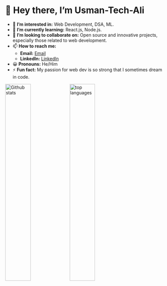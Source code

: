 # 👋 Hey there, I’m Usman-Tech-Ali
- 👀 **I’m interested in:** Web Development, DSA, ML.
- 🌱 **I’m currently learning:**  React.js, Node.js.
- 🤝 **I’m looking to collaborate on:** Open source and innovative projects, especially those related to web development.
- 📫 **How to reach me:**
  - **Email:** [Email](mailto:ua067284@gmail.com)
  - **LinkedIn:**  [LinkedIn](https://www.linkedin.com/in/usman-ali-6bb4972a0/)
- 😀 **Pronouns:** He/Him
- ⚡ **Fun fact:** My passion for web dev is so strong that I sometimes dream in code.
  
<img alt="Github stats" align="left" width="40%" src="https://github-readme-stats.vercel.app/api?username=Usman-Tech-Ali&theme=transparent&show_icons=true&hide=contribs,prs"/>
<img alt="top languages" align="left" width="40%" src="https://github-readme-stats.vercel.app/api/top-langs/?username=Usman-Tech-Ali&layout=compact"/>


<!---
Usman-Tech-Ali/Usman-Tech-Ali is a ✨ special ✨ repository because its `README.md` (this file) appears on your GitHub profile.
You can click the Preview link to take a look at your changes.
--->

